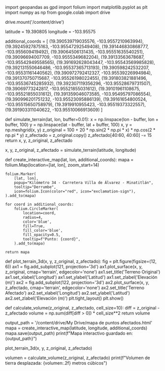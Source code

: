 import geopandas as gpd
import folium
import matplotlib.pyplot as plt
import numpy as np
from google.colab import drive

drive.mount('/content/drive')

latitude = 19.390805 
longitude = -103.95575  

additional_coords = [
    (19.390539719035576, -103.9557210963994),
    (19.39245927875163, -103.95547292549408),
    (19.391446830868777, -103.955609419492),
    (19.39064506131435, -103.95551635540251),
    (19.39096694007709, -103.9555349682204),
    (19.39133563678687, -103.95542949558565),
    (19.391692628043447, -103.95543569985828),
    (19.392131550646486, -103.95537365713193),
    (19.390598242532207, -103.95531161440562),
    (19.390972792412327, -103.95539226994984),
    (19.391370750715687, -103.95526198022455),
    (19.391803821881496, -103.95536745285932),
    (19.392307119356296, -103.95528679731507),
    (19.39069773242817, -103.95521855031612),
    (19.39101961108675, -103.95521855031612),
    (19.391359046073585, -103.95495797086554),
    (19.390996201751232, -103.95523095886139),
    (19.39161654800524, -103.95515650758979),
    (19.3919910955423, -103.95519373322557),
    (19.391903311040622, -103.95510066913609)
]

def simulate_terrain(lat, lon, buffer=0.01):
    x = np.linspace(lon - buffer, lon + buffer, 100)
    y = np.linspace(lat - buffer, lat + buffer, 100)
    x, y = np.meshgrid(x, y)
    z_original = 100 + 20 * np.sin(2 * np.pi * x) * np.cos(2 * np.pi * y)
    z_afectado = z_original.copy()
    z_afectado[40:60, 40:60] -= 15
    return x, y, z_original, z_afectado

x, y, z_original, z_afectado = simulate_terrain(latitude, longitude)

def create_interactive_map(lat, lon, additional_coords):
    mapa = folium.Map(location=[lat, lon], zoom_start=14)

    folium.Marker(
        [lat, lon],
        popup="Kilómetro 34 - Carretera Villa de Álvarez - Minatitlán",
        tooltip="Derrumbe",
        icon=folium.Icon(color="red", icon="exclamation-sign"),
    ).add_to(mapa)
    
    for coord in additional_coords:
        folium.CircleMarker(
            location=coord,
            radius=4,  
            color='blue', 
            fill=True,
            fill_color='blue', 
            fill_opacity=0.5, 
            tooltip=f"Punto: {coord}",
        ).add_to(mapa)
    
    return mapa

def plot_terrain_3d(x, y, z_original, z_afectado):
    fig = plt.figure(figsize=(12, 6))
    ax1 = fig.add_subplot(121, projection='3d')
    ax1.plot_surface(x, y, z_original, cmap='terrain', edgecolor='none')
    ax1.set_title('Terreno Original')
    ax1.set_xlabel('Longitud')
    ax1.set_ylabel('Latitud')
    ax1.set_zlabel('Elevación (m)')
    ax2 = fig.add_subplot(122, projection='3d')
    ax2.plot_surface(x, y, z_afectado, cmap='terrain', edgecolor='none')
    ax2.set_title('Terreno Afectado')
    ax2.set_xlabel('Longitud')
    ax2.set_ylabel('Latitud')
    ax2.set_zlabel('Elevación (m)')
    plt.tight_layout()
    plt.show()

def calculate_volume(z_original, z_afectado, cell_size=10):
    diff = z_original - z_afectado
    volume = np.sum(diff[diff > 0]) * cell_size**2
    return volume

output_path = '/content/drive/My Drive/mapa de puntos afectados.html'  
mapa = create_interactive_map(latitude, longitude, additional_coords)
mapa.save(output_path)
print(f"Mapa interactivo guardado en: {output_path}")

plot_terrain_3d(x, y, z_original, z_afectado)

volumen = calculate_volume(z_original, z_afectado)
print(f"Volumen de tierra desplazada: {volumen:.2f} metros cúbicos")
